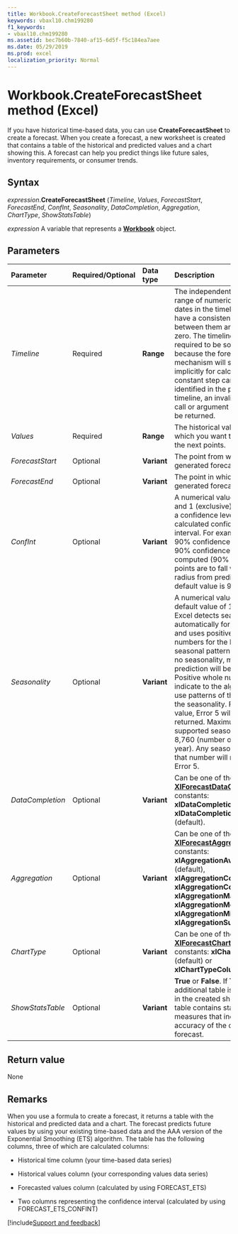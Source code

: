 ```yaml
---
title: Workbook.CreateForecastSheet method (Excel)
keywords: vbaxl10.chm199280
f1_keywords:
- vbaxl10.chm199280
ms.assetid: bec7b60b-7840-af15-6d5f-f5c184ea7aee
ms.date: 05/29/2019
ms.prod: excel
localization_priority: Normal
---
```



# Workbook.CreateForecastSheet method (Excel)

If you have historical time-based data, you can use **CreateForecastSheet** to create a forecast. When you create a forecast, a new worksheet is created that contains a table of the historical and predicted values and a chart showing this. A forecast can help you predict things like future sales, inventory requirements, or consumer trends.


## Syntax

_expression_.**CreateForecastSheet** (_Timeline_, _Values_, _ForecastStart_, _ForecastEnd_, _ConfInt_, _Seasonality_, _DataCompletion_, _Aggregation_, _ChartType_, _ShowStatsTable_)

_expression_ A variable that represents a **[Workbook](Excel.Workbook.md)** object.


## Parameters

|Parameter|Required/Optional|Data type|Description|
|:--------|:----------------|:--------|:----------|
| _Timeline_|Required|**Range**|The independent array or range of numeric data. The dates in the timeline must have a consistent step between them and can't be zero. The timeline isn't required to be sorted because the forecast mechanism will sort it implicitly for calculations. If a constant step can't be identified in the provided timeline, an invalid procedure call or argument (Error 5) will be returned.|
| _Values_|Required|**Range**| The historical values for which you want to forecast the next points.|
| _ForecastStart_|Optional|**Variant**|The point from which the generated forecast will begin.|
| _ForecastEnd_|Optional|**Variant**|The point in which the generated forecast will end.|
| _ConfInt_|Optional|**Variant**|A numerical value between 0 and 1 (exclusive), indicating a confidence level for the calculated confidence interval. For example, for a 90% confidence interval, a 90% confidence level will be computed (90% of future points are to fall within this radius from prediction). The default value is 95%.|
| _Seasonality_|Optional|**Variant**|A numerical value. The default value of 1 means Excel detects seasonality automatically for the forecast and uses positive, whole numbers for the length of the seasonal pattern. 0 indicates no seasonality, meaning the prediction will be linear. Positive whole numbers will indicate to the algorithm to use patterns of this length as the seasonality. For any other value, Error 5 will be returned. Maximum supported seasonality is 8,760 (number of hours in a year). Any seasonality above that number will result in the Error 5.|
| _DataCompletion_|Optional|**Variant**|Can be one of these **[XlForecastDataCompletion](Excel.xlforecastdatacompletion.md)** constants: **xlDataCompletionZeros** or **xlDataCompletionInterpolate** (default).|
| _Aggregation_|Optional|**Variant**|Can be one of these **[XlForecastAggregation](Excel.xlforecastaggregation.md)** constants: **xlAggregationAverage** (default), **xlAggregationCount**, **xlAggregationCountA**, **xlAggregationMax**, **xlAggregationMedian**, **xlAggregationMin**, or **xlAggregationSum**. |
| _ChartType_|Optional|**Variant**| Can be one of these **[XlForecastChartType](Excel.xlforecastcharttype.md)** constants: **xlChartTypeLine** (default) or **xlChartTypeColumn**. |
| _ShowStatsTable_|Optional|**Variant**| **True** or **False**. If **True**, an additional table is generated in the created sheet. This table contains statistical measures that indicate the accuracy of the created forecast.|

## Return value

None


## Remarks

When you use a formula to create a forecast, it returns a table with the historical and predicted data and a chart. The forecast predicts future values by using your existing time-based data and the AAA version of the Exponential Smoothing (ETS) algorithm. The table has the following columns, three of which are calculated columns:

- Historical time column (your time-based data series)
    
- Historical values column (your corresponding values data series)
    
- Forecasted values column (calculated by using FORECAST_ETS)
    
- Two columns representing the confidence interval (calculated by using FORECAST_ETS_CONFINT)



[!include[Support and feedback](~/includes/feedback-boilerplate.md)]
